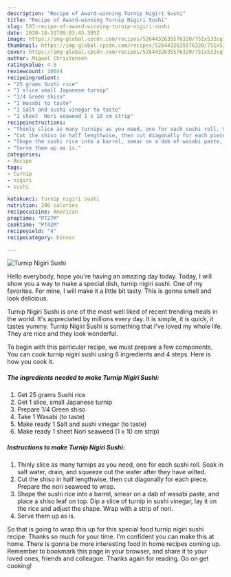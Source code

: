 ```yaml
---
description: "Recipe of Award-winning Turnip Nigiri Sushi"
title: "Recipe of Award-winning Turnip Nigiri Sushi"
slug: 503-recipe-of-award-winning-turnip-nigiri-sushi
date: 2020-10-31T09:03:43.595Z
image: https://img-global.cpcdn.com/recipes/5264432635576320/751x532cq70/turnip-nigiri-sushi-recipe-main-photo.jpg
thumbnail: https://img-global.cpcdn.com/recipes/5264432635576320/751x532cq70/turnip-nigiri-sushi-recipe-main-photo.jpg
cover: https://img-global.cpcdn.com/recipes/5264432635576320/751x532cq70/turnip-nigiri-sushi-recipe-main-photo.jpg
author: Miguel Christensen
ratingvalue: 4.5
reviewcount: 10644
recipeingredient:
- "25 grams Sushi rice"
- "1 slice small Japanese turnip"
- "1/4 Green shiso"
- "1 Wasabi to taste"
- "1 Salt and sushi vinegar to taste"
- "1 sheet  Nori seaweed 1 x 10 cm strip"
recipeinstructions:
- "Thinly slice as many turnips as you need, one for each sushi roll. Soak in salt water, drain, and squeeze out the water after they have wilted."
- "Cut the shiso in half lengthwise, then cut diagonally for each piece. Prepare the nori seaweed to wrap."
- "Shape the sushi rice into a barrel, smear on a dab of wasabi paste, and place a shiso leaf on top. Dip a slice of turnip in sushi vinegar, lay it on the rice and adjust the shape. Wrap with a strip of nori."
- "Serve them up as is."
categories:
- Recipe
tags:
- turnip
- nigiri
- sushi

katakunci: turnip nigiri sushi 
nutrition: 206 calories
recipecuisine: American
preptime: "PT27M"
cooktime: "PT42M"
recipeyield: "4"
recipecategory: Dinner

---
```



![Turnip Nigiri Sushi](https://img-global.cpcdn.com/recipes/5264432635576320/751x532cq70/turnip-nigiri-sushi-recipe-main-photo.jpg)

Hello everybody, hope you're having an amazing day today. Today, I will show you a way to make a special dish, turnip nigiri sushi. One of my favorites. For mine, I will make it a little bit tasty. This is gonna smell and look delicious.



Turnip Nigiri Sushi is one of the most well liked of recent trending meals in the world. It's appreciated by millions every day. It is simple, it is quick, it tastes yummy. Turnip Nigiri Sushi is something that I've loved my whole life. They are nice and they look wonderful.


To begin with this particular recipe, we must prepare a few components. You can cook turnip nigiri sushi using 6 ingredients and 4 steps. Here is how you cook it.

<!--inarticleads1-->

##### The ingredients needed to make Turnip Nigiri Sushi:

1. Get 25 grams Sushi rice
1. Get 1 slice, small Japanese turnip
1. Prepare 1/4 Green shiso
1. Take 1 Wasabi (to taste)
1. Make ready 1 Salt and sushi vinegar (to taste)
1. Make ready 1 sheet  Nori seaweed (1 x 10 cm strip)




<!--inarticleads2-->

##### Instructions to make Turnip Nigiri Sushi:

1. Thinly slice as many turnips as you need, one for each sushi roll. Soak in salt water, drain, and squeeze out the water after they have wilted.
1. Cut the shiso in half lengthwise, then cut diagonally for each piece. Prepare the nori seaweed to wrap.
1. Shape the sushi rice into a barrel, smear on a dab of wasabi paste, and place a shiso leaf on top. Dip a slice of turnip in sushi vinegar, lay it on the rice and adjust the shape. Wrap with a strip of nori.
1. Serve them up as is.




So that is going to wrap this up for this special food turnip nigiri sushi recipe. Thanks so much for your time. I'm confident you can make this at home. There is gonna be more interesting food in home recipes coming up. Remember to bookmark this page in your browser, and share it to your loved ones, friends and colleague. Thanks again for reading. Go on get cooking!
